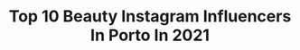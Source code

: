 ---
title: Top 10 Beauty Instagram Influencers In Porto In 2021
description: >-
  Find top beauty Instagram influencers in Porto in 2021. Most popular hashtags: #porto #pub #beauty #photooftheday.
platform: Instagram
hits: 21
text_top: Analyze the best Instagram influencers on inBeat.
text_bottom: Our database has 21 Instagram influencers like this in Porto, Portugal for you to contact.
profiles:
  - username: "beatrizrgama"
    fullname: >-
      𝐁 𝐄 𝐀 𝐓 𝐑 𝐈 𝐙   𝐆 𝐀 𝐌 𝐀
    bio: >-
      𝟏𝟗 • 𝐅𝐫𝐨𝐦 𝐏𝐨𝐫𝐭𝐮𝐠𝐚𝐥 ✈︎ • 𝐔𝐌𝐢𝐧𝐡𝐨 👩🏽‍🎓𝐛𝐞𝐚𝐭𝐫𝐢𝐳𝐠𝐚𝐦𝐚𝐜𝐨𝐥𝐥𝐚𝐛@𝐠𝐦𝐚𝐢𝐥.𝐜𝐨𝐦
    location: "Portugal"
    followers: 18147
    engagement: 862
    commentsToLikes: 0.668769
    id: ck8t69p8hcsbk0j78wisurjpc
    verified: false
    hashtags: "#photoshoot, #foodporn, #guimaraes, #fashionblogger"
  - username: "martacyrnecarvalho"
    fullname: >-
      Marta Cyrne Carvalho
    bio: >-
      Family . Beauty . Fashion . Lifestyle Beauty Consultant Mother of Carminho 👧🏼 and Margarida 👶🏼 Porto, Portugal 🌈
    location: "Portugal"
    followers: 44868
    engagement: 549
    commentsToLikes: 0.145752
    id: ck6u4knjk49al0j7148a8d9r3
    verified: false
    hashtags: "#pub, #cottonbrothers, #halloween, #todostemossuperpoderes"
  - username: "virginiapferreira"
    fullname: >-
      Virgínia Ferreira
    bio: >-
      Beauty and Fashion Blogger CONTACT virginiaferreira91@gmail.com Tiktok ▶️ virginiaferreira91 @rotita_official
    location: "Portugal"
    followers: 8163
    engagement: 764
    commentsToLikes: 0.154529
    id: ck8szqi8vpcay0j78qoqxb6qu
    verified: false
    hashtags: "#whatimweraring, #portoportugal, #photosideas, #outfit"
  - username: "carinacaldeira_"
    fullname: >-
      Carina Caldeira
    bio: >-
      📺 TV host @glittershow_ & Late Night 💄 Beauty Junkie 📧 imendesdasilva@notable.pt
    location: "Portugal"
    followers: 70626
    engagement: 239
    commentsToLikes: 0.090091
    id: ck5cdqiqrjlzo0i11j8hrqino
    verified: true
    hashtags: "#home, #babygirl, #pub, #glitterlife"
  - username: "helenamota6"
    fullname: >-
      H e l e n a   M o t a 🌷
    bio: >-
      25 Paredes, Porto 🇵🇹 ✨ Founder @kalinoa.com.pt 🥞 -10% prozis HELENAMOTA 📩 Collabs: hellenacmm@hotmail.com “Everything happens for a reason”
    location: "Portugal"
    followers: 15488
    engagement: 400
    commentsToLikes: 0.127806
    id: ck1374c4h9pnz0i19iiwzxyiw
    verified: false
    hashtags: "#gms, #giveaway, #mascaradetecido, #garnierpub"
  - username: "adivadarechousa"
    fullname: >-
      CATARINA NORA
    bio: >-
      ⋒ fashion trends | beauty tips ⊪ skincare consulting & makeup artist 〈@catarinanora_mua〉 ↷ 𝘀𝗼𝗰𝗶𝗮𝗹 𝗻𝗲𝘁𝘄𝗼𝗿𝗸 𝗺𝗮𝗻𝗮𝗴𝗲𝗺𝗲𝗻𝘁 ◠ Blog:
    location: "Portugal"
    followers: 9740
    engagement: 534
    commentsToLikes: 0.241492
    id: ck8t5v72nbcwr0j78c21xhpra
    verified: false
    hashtags: "#influencerportugal, #mamadeprimeiraviagem, #porto, #babyonboard"
  - username: "ritacduro"
    fullname: >-
      Rita Duro
    bio: >-
      💭 Full-time dreamer 💛 Fashion, Beauty, Travel & Lifestyle ⚠️ 20% no @ANNEBEAUTYSTUDIO - RITACDURO20 ✉️ rita.duro.moreira@gmail.com 📍 Porto, Portugal
    location: "Portugal"
    followers: 5509
    engagement: 792
    commentsToLikes: 0.327084
    id: ck5c6onu25via0i11pzhlgkuy
    verified: false
    hashtags: "#outfitinspiration, #ootdshare, #styleblogger, #influenciadoradigital"
  - username: "miriamtoreiromakeup"
    fullname: >-
      Miriam Toreiro
    bio: >-
      📍Porto, PT🇵🇹 🌹Makeup Enthusiast 🐥 Twitter @miriam_toreiro 📩Business Inquiries: miriamtoreiro@gmail.com
    location: "Portugal"
    followers: 44316
    engagement: 316
    commentsToLikes: 0.035139
    id: ck13bez9mv3u90i193j2irghu
    verified: false
    hashtags: "#lipart, #instamua, #hoodedeyesmakeup, #pictorial"
  - username: "catarinaadeoliveira"
    fullname: >-
      Catarina Oliveira
    bio: >-
      23🌞📍Lisboa 🇵🇹🇬🇧🇪🇸🇩🇪🇧🇪🇫🇷🇨🇭🇮🇹 Travel, food and beauty enthusiast | Human rights activist 📝 Aspiring writer 💊 pharmacist loading 📩catarinoli@gmail.com
    location: "Portugal"
    followers: 3957
    engagement: 715
    commentsToLikes: 0.057818
    id: ck8ta8l7oqufk0j786xnzevvc
    verified: false
    hashtags: "#porto, #palaciodecristal, #lookportugal, #topinfluencerpt"
  - username: "_andrebrito_"
    fullname: >-
      André Brito
    bio: >-
      Fashion and Fine Art Nude Photographer based in Porto, Portugal
    location: "Portugal"
    followers: 15517
    engagement: 390
    commentsToLikes: 0.029073
    id: ck5pzko9p1fzv0i11lu61z9qt
    verified: false
    hashtags: "#legs, #photography, #catalog, #body"
---